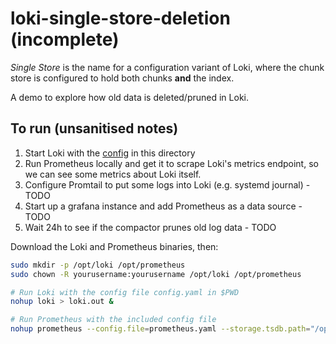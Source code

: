 # loki-single-store-deletion (incomplete)

_Single Store_ is the name for a configuration variant of Loki, where the chunk store is configured to hold both chunks **and** the index.

A demo to explore how old data is deleted/pruned in Loki.

## To run (unsanitised notes)

1.  Start Loki with the [config](config.yaml) in this directory
1.  Run Prometheus locally and get it to scrape Loki's metrics endpoint, so we can see some metrics about Loki itself.
1.  Configure Promtail to put some logs into Loki (e.g. systemd journal) - TODO
1.  Start up a grafana instance and add Prometheus as a data source - TODO
1.  Wait 24h to see if the compactor prunes old log data - TODO

Download the Loki and Prometheus binaries, then:

```bash
sudo mkdir -p /opt/loki /opt/prometheus
sudo chown -R yourusername:yourusername /opt/loki /opt/prometheus

# Run Loki with the config file config.yaml in $PWD
nohup loki > loki.out &

# Run Prometheus with the included config file
nohup prometheus --config.file=prometheus.yaml --storage.tsdb.path="/opt/prometheus/metrics2" > prometheus.out &
```

